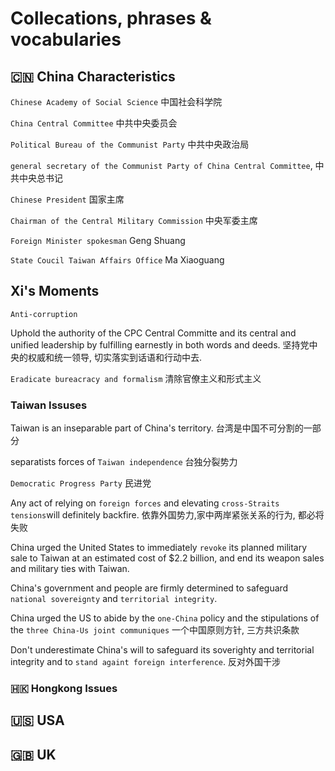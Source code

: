 # Collecations, phrases & vocabularies


## 🇨🇳 China Characteristics

`Chinese Academy of Social Science` 中国社会科学院

`China Central Committee` 中共中央委员会

`Political Bureau of the Communist Party` 中共中央政治局

`general secretary of the Communist Party of China Central Committee`, 中共中央总书记

`Chinese President` 国家主席

`Chairman of the Central Military Commission` 中央军委主席


`Foreign Minister spokesman` Geng Shuang 

`State Coucil Taiwan Affairs Office` Ma Xiaoguang


## Xi's Moments
`Anti-corruption`

Uphold the authority of the CPC Central Committe and its central and unified leadership by fulfilling earnestly in both words and deeds. 坚持党中央的权威和统一领导, 切实落实到话语和行动中去. 

`Eradicate bureacracy and formalism` 清除官僚主义和形式主义

### Taiwan Issuses

Taiwan is an inseparable part of China's territory. 台湾是中国不可分割的一部分

separatists forces of `Taiwan independence` 台独分裂势力

`Democratic Progress Party` 民进党

Any act of relying on `foreign forces` and elevating `cross-Straits tensions`will definitely backfire. 依靠外国势力,家中两岸紧张关系的行为, 都必将失败


China urged the United States to immediately `revoke` its planned military sale to Taiwan at an estimated cost of $2.2 billion, and end its weapon sales and military ties with Taiwan. 


China's government and people are firmly determined to safeguard `national sovereignty` and `territorial integrity`. 

China urged the US to abide by the `one-China` policy and the stipulations of the `three China-Us joint communiques` 一个中国原则方针, 三方共识条款

Don't underestimate China's will to safeguard its soverighty and territorial integrity and to `stand againt foreign interference`. 反对外国干涉

### 🇭🇰 Hongkong Issues


## 🇺🇸 USA 
## 🇬🇧 UK



